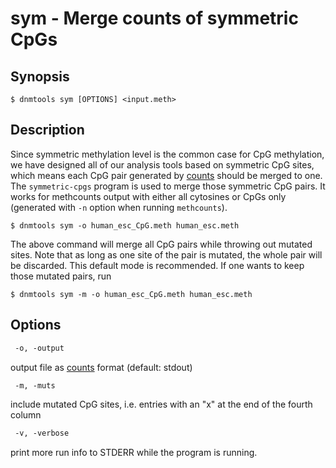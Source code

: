 # sym - Merge counts of symmetric CpGs

## Synopsis
```shell
$ dnmtools sym [OPTIONS] <input.meth>
```

## Description

Since symmetric methylation level is the common case for CpG
methylation, we have designed all of our analysis tools based on
symmetric CpG sites, which means each CpG pair generated by
[counts](../counts) should be merged to one. The
`symmetric-cpgs` program is used to merge those symmetric CpG pairs.
It works for methcounts output with either all cytosines or CpGs only
(generated with `-n` option when running `methcounts`).

```shell
$ dnmtools sym -o human_esc_CpG.meth human_esc.meth
```

The above command will merge all CpG pairs while throwing out mutated
sites. Note that as long as one site of the pair is mutated, the whole
pair will be discarded. This default mode is recommended. If one wants
to keep those mutated pairs, run

```shell
$ dnmtools sym -m -o human_esc_CpG.meth human_esc.meth
```

## Options

```txt
 -o, -output
```
output file as [counts](../counts) format (default: stdout)


```txt
 -m, -muts
```
include mutated CpG sites, i.e. entries with an "x" at the end of the
fourth column

```txt
 -v, -verbose
```
print more run info to STDERR while the program is running.
